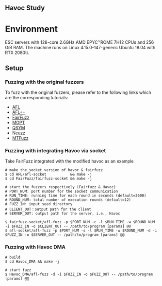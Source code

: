## Havoc Study

# Environment

ESC servers with 128-core 2.6GHz AMD EPYC™ROME 7H12 CPUs and 256 GiB RAM. The machine runs on Linux 4.15.0-147-generic Ubuntu 18.04 with RTX 2080ti.

## Setup
### Fuzzing with the original fuzzers
To fuzz with the original fuzzers, please refer to the following links which are the corresponding tutorials:

- [AFL](https://github.com/google/AFL)
- [AFL++](https://github.com/AFLplusplus/AFLplusplus.git)
- [FairFuzz](https://github.com/carolemieux/afl-rb.git)
- [MOPT](https://github.com/puppet-meteor/MOpt-AFL.git)
- [QSYM](https://github.com/sslab-gatech/qsym.git)
- [Neuzz](https://github.com/Dongdongshe/neuzz.git)
- [MTFuzz](https://github.com/rahlk/MTFuzz.git)

### Fuzzing with integrating Havoc via socket

Take FairFuzz integrated with the modified havoc as an example

```shell
# make the socket version of havoc & fairfuzz
$ cd AFL/afl-socket           && make -j
$ cd FairFuzz/fairfuzz-socket && make -j

# start the fuzzers respectively (Fairfuzz & Havoc)
# PORT_NUM: port number for the socket communication
# RUN_TIME: running time for each round in seconds (default=3600)
# ROUND_NUM: total number of execution rounds (default=12)
# FUZZ_IN: input seed directory
# CLIENT_OUT：output path for the client
# SERVER_OUT: output path for the server, i.e., Havoc

$ fairfuzz-socket/afl-fuzz -p $PORT_NUM -c -l $RUN_TIME -w $ROUND_NUM -i $FUZZ_IN -o $CLIENT_OUT -- /path/to/program [params] @@
$ afl-socket/afl-fuzz -p $PORT_NUM -s -l $RUN_TIME -w $ROUND_NUM -d -i $FUZZ_IN -o $SERVER_OUT -- /path/to/program [params] @@
```

### Fuzzing with Havoc DMA

```shell
# build
$ cd Havoc_DMA && make -j

# start fuzz
$ Havoc_DMA/afl-fuzz -d -i $FUZZ_IN -o $FUZZ_OUT -- /path/to/program [params] @@
```